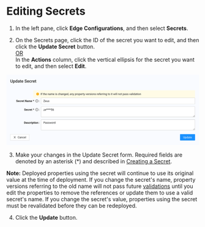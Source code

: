 
# Editing Secrets

1. In the left pane, click **Edge Configurations**, and then select **Secrets**.

2. On the Secrets page, click the ID of the secret you want to edit, and then click the **Update Secret** button. 
   <br><U>OR </u></br>
  In the **Actions** column, click the vertical ellipsis for the secret you want to edit, and then select **Edit**.

<p align="center"><img src="/docs/resources/images/secrets/edit-secrets.png" alt="Edit secrets" width="700"></p>

3. Make your changes in the Update Secret form. Required fields are denoted by an asterisk (\*) and described in [Creating a Secret](</docs/portal/secrets/creating-secrets.md>).

**Note:** Deployed properties using the secret will continue to use its original value at the time of deployment. If you change the secret's name, property versions referring to the old name will not pass future [validations](</docs/portal/tasks/validations.md>) until you edit the properties to remove the references or update them to use a valid secret's name. If you change the secret's value, properties using the secret must be revalidated before they can be redeployed.

4. Click the **Update** button.